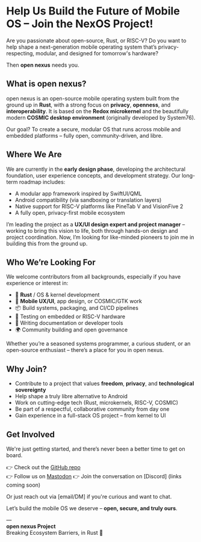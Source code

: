 # Help Us Build the Future of Mobile OS – Join the NexOS Project!

Are you passionate about open-source, Rust, or RISC-V? Do you want to help shape a next-generation mobile operating system that’s privacy-respecting, modular, and designed for tomorrow's hardware?

Then **open nexus** needs you.

## What is open nexus?

open nexus is an open-source mobile operating system built from the ground up in **Rust**, with a strong focus on **privacy**, **openness**, and **interoperability**. It is based on the **Redox microkernel** and the beautifully modern **COSMIC desktop environment** (originally developed by System76).

Our goal? To create a secure, modular OS that runs across mobile and embedded platforms – fully open, community-driven, and libre.

<!-- truncate -->

## Where We Are

We are currently in the **early design phase**, developing the architectural foundation, user experience concepts, and development strategy. Our long-term roadmap includes:

- A modular app framework inspired by SwiftUI/QML
- Android compatibility (via sandboxing or translation layers)
- Native support for RISC-V platforms like PineTab V and VisionFive 2
- A fully open, privacy-first mobile ecosystem

I’m leading the project as a **UX/UI design expert and project manager** – working to bring this vision to life, both through hands-on design and project coordination. Now, I’m looking for like-minded pioneers to join me in building this from the ground up.

## Who We’re Looking For

We welcome contributors from all backgrounds, especially if you have experience or interest in:

- 🔧 **Rust** / OS & kernel development
- 📱 **Mobile UX/UI**, app design, or COSMIC/GTK work
- 📦 Build systems, packaging, and CI/CD pipelines
- 🧪 Testing on embedded or RISC-V hardware
- 📖 Writing documentation or developer tools
- 🌍 Community building and open governance

Whether you’re a seasoned systems programmer, a curious student, or an open-source enthusiast – there’s a place for you in open nexus.

## Why Join?

- Contribute to a project that values **freedom**, **privacy**, and **technological sovereignty**
- Help shape a truly libre alternative to Android
- Work on cutting-edge tech (Rust, microkernels, RISC-V, COSMIC)
- Be part of a respectful, collaborative community from day one
- Gain experience in a full-stack OS project – from kernel to UI

## Get Involved

We're just getting started, and there’s never been a better time to get on board.

👉 Check out the [GitHub repo](https://github.com/open-nexus-os)  
👉 Follow us on [Mastodon](https://fosstodon.org/@nexos)
👉 Join the conversation on [Discord] (links coming soon)

Or just reach out via [email/DM] if you're curious and want to chat.

Let’s build the mobile OS we deserve – **open, secure, and truly ours**.

—  
**open nexus Project**  
Breaking Ecosystem Barriers, in Rust 🦀
